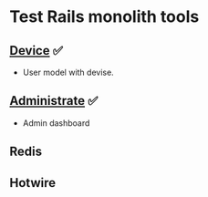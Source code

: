 # Test Rails monolith tools

## [Device](https://github.com/blgastesi/rails-monolith/pull/1) ✅ 

- User model with devise. 

## [Administrate](https://github.com/blgastesi/rails-monolith/pull/2) ✅ 

- Admin dashboard

## Redis

## Hotwire
